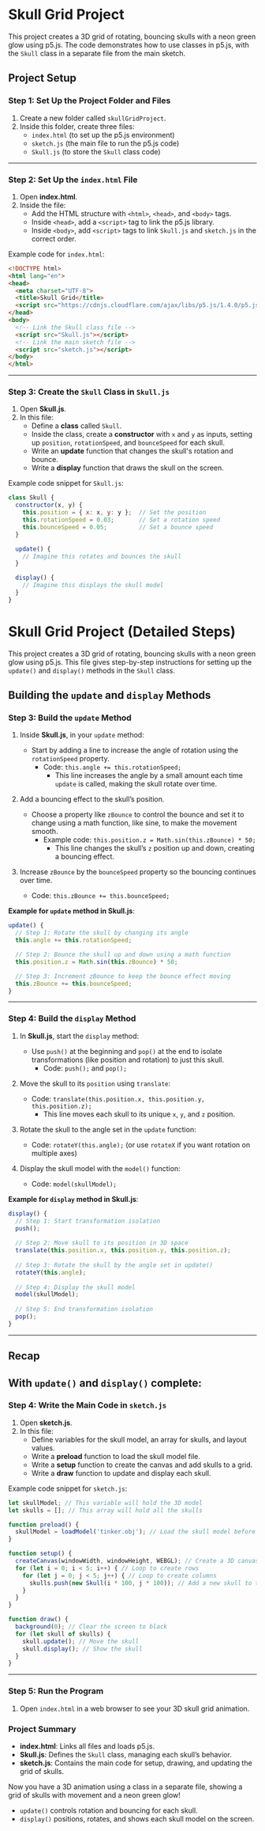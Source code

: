 
# Skull Grid Project

This project creates a 3D grid of rotating, bouncing skulls with a neon green glow using p5.js. The code demonstrates how to use classes in p5.js, with the `Skull` class in a separate file from the main sketch.

## Project Setup

### Step 1: Set Up the Project Folder and Files

1. Create a new folder called `skullGridProject`.
2. Inside this folder, create three files:
   - `index.html` (to set up the p5.js environment)
   - `sketch.js` (the main file to run the p5.js code)
   - `Skull.js` (to store the `Skull` class code)

---

### Step 2: Set Up the `index.html` File

1. Open **index.html**.
2. Inside the file:
   - Add the HTML structure with `<html>`, `<head>`, and `<body>` tags.
   - Inside `<head>`, add a `<script>` tag to link the p5.js library.
   - Inside `<body>`, add `<script>` tags to link `Skull.js` and `sketch.js` in the correct order.

Example code for `index.html`:

```html
<!DOCTYPE html>
<html lang="en">
<head>
  <meta charset="UTF-8">
  <title>Skull Grid</title>
  <script src="https://cdnjs.cloudflare.com/ajax/libs/p5.js/1.4.0/p5.js"></script>
</head>
<body>
  <!-- Link the Skull class file -->
  <script src="Skull.js"></script>
  <!-- Link the main sketch file -->
  <script src="sketch.js"></script>
</body>
</html>
```

---

### Step 3: Create the `Skull` Class in `Skull.js`

1. Open **Skull.js**.
2. In this file:
   - Define a **class** called `Skull`.
   - Inside the class, create a **constructor** with `x` and `y` as inputs, setting up `position`, `rotationSpeed`, and `bounceSpeed` for each skull.
   - Write an **update** function that changes the skull's rotation and bounce.
   - Write a **display** function that draws the skull on the screen.

Example code snippet for `Skull.js`:

```javascript
class Skull {
  constructor(x, y) {
    this.position = { x: x, y: y };  // Set the position
    this.rotationSpeed = 0.03;       // Set a rotation speed
    this.bounceSpeed = 0.05;         // Set a bounce speed
  }

  update() {
    // Imagine this rotates and bounces the skull
  }

  display() {
    // Imagine this displays the skull model
  }
}
```

# Skull Grid Project (Detailed Steps)

This project creates a 3D grid of rotating, bouncing skulls with a neon green glow using p5.js. This file gives step-by-step instructions for setting up the `update()` and `display()` methods in the `Skull` class.

## Building the `update` and `display` Methods

### Step 3: Build the `update` Method

1. Inside **Skull.js**, in your `update` method:
   - Start by adding a line to increase the angle of rotation using the `rotationSpeed` property.
     - Code: `this.angle += this.rotationSpeed;`
       - This line increases the angle by a small amount each time `update` is called, making the skull rotate over time.

2. Add a bouncing effect to the skull’s position.
   - Choose a property like `zBounce` to control the bounce and set it to change using a math function, like sine, to make the movement smooth.
     - Example code: `this.position.z = Math.sin(this.zBounce) * 50;`
       - This line changes the skull’s `z` position up and down, creating a bouncing effect.

3. Increase `zBounce` by the `bounceSpeed` property so the bouncing continues over time.
   - Code: `this.zBounce += this.bounceSpeed;`

**Example for `update` method in Skull.js**:
```javascript
update() {
  // Step 1: Rotate the skull by changing its angle
  this.angle += this.rotationSpeed;

  // Step 2: Bounce the skull up and down using a math function
  this.position.z = Math.sin(this.zBounce) * 50;

  // Step 3: Increment zBounce to keep the bounce effect moving
  this.zBounce += this.bounceSpeed;
}
```

---

### Step 4: Build the `display` Method

1. In **Skull.js**, start the `display` method:
   - Use `push()` at the beginning and `pop()` at the end to isolate transformations (like position and rotation) to just this skull.
     - Code: `push();` and `pop();`

2. Move the skull to its `position` using `translate`:
   - Code: `translate(this.position.x, this.position.y, this.position.z);`
     - This line moves each skull to its unique `x`, `y`, and `z` position.

3. Rotate the skull to the angle set in the `update` function:
   - Code: `rotateY(this.angle);` (or use `rotateX` if you want rotation on multiple axes)

4. Display the skull model with the `model()` function:
   - Code: `model(skullModel);`

**Example for `display` method in Skull.js**:
```javascript
display() {
  // Step 1: Start transformation isolation
  push();
  
  // Step 2: Move skull to its position in 3D space
  translate(this.position.x, this.position.y, this.position.z);
  
  // Step 3: Rotate the skull by the angle set in update()
  rotateY(this.angle);
  
  // Step 4: Display the skull model
  model(skullModel);
  
  // Step 5: End transformation isolation
  pop();
}
```

---

## Recap

With `update()` and `display()` complete:
---

### Step 4: Write the Main Code in `sketch.js`

1. Open **sketch.js**.
2. In this file:
   - Define variables for the skull model, an array for skulls, and layout values.
   - Write a **preload** function to load the skull model file.
   - Write a **setup** function to create the canvas and add skulls to a grid.
   - Write a **draw** function to update and display each skull.

Example code snippet for `sketch.js`:

```javascript
let skullModel; // This variable will hold the 3D model
let skulls = []; // This array will hold all the skulls

function preload() {
  skullModel = loadModel('tinker.obj'); // Load the skull model before setup
}

function setup() {
  createCanvas(windowWidth, windowHeight, WEBGL); // Create a 3D canvas
  for (let i = 0; i < 5; i++) { // Loop to create rows
    for (let j = 0; j < 5; j++) { // Loop to create columns
      skulls.push(new Skull(i * 100, j * 100)); // Add a new skull to the array
    }
  }
}

function draw() {
  background(0); // Clear the screen to black
  for (let skull of skulls) {
    skull.update(); // Move the skull
    skull.display(); // Show the skull
  }
}
```

---

### Step 5: Run the Program

1. Open `index.html` in a web browser to see your 3D skull grid animation.

### Project Summary

- **index.html**: Links all files and loads p5.js.
- **Skull.js**: Defines the `Skull` class, managing each skull’s behavior.
- **sketch.js**: Contains the main code for setup, drawing, and updating the grid of skulls.

Now you have a 3D animation using a class in a separate file, showing a grid of skulls with movement and a neon green glow!

- `update()` controls rotation and bouncing for each skull.
- `display()` positions, rotates, and shows each skull model on the screen.
